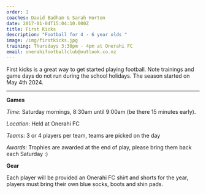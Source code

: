 ```yaml
---
order: 1
coaches: David Badham & Sarah Horton
date: 2017-01-04T15:04:10.000Z
title: First Kicks
description: "Football for 4 - 6 year olds "
image: /img/firstkicks.jpg
training: Thursdays 3:30pm - 4pm at Onerahi FC
email: onerahifootballclub@outlook.co.nz
---
```

First kicks is a great way to get started playing football. Note trainings and game days do not run during the school holidays. The season started on May 4th 2024.

- - -

**Games**

*Time*: Saturday mornings, 8:30am until 9:00am (be there 15 minutes early). 

*Location*: Held at Onerahi FC

*Teams*: 3 or 4 players per team, teams are picked on the day

*Awards*: Trophies are awarded at the end of play, please bring them back each Saturday :) 

**Gear**

Each player will be provided an Onerahi FC shirt and shorts for the year, players must bring their own blue socks, boots and shin pads.